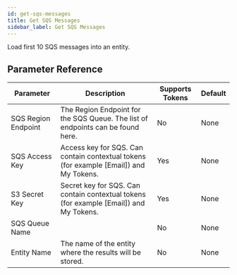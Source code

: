 ```yaml
---
id: get-sqs-messages
title: Get SQS Messages
sidebar_label: Get SQS Messages
---
```



Load first 10 SQS messages into an entity.

## Parameter Reference
| Parameter | Description | Supports Tokens | Default |
| -- | -- | -- | -- |
| SQS Region Endpoint | The Region Endpoint for the SQS Queue. The list of endpoints can be found here. | No | None |
| SQS Access Key | Access key for SQS. Can contain contextual tokens (for example [Email]) and My Tokens. | Yes | None |
| S3 Secret Key | Secret key for SQS. Can contain contextual tokens (for example [Email]) and My Tokens. | Yes | None |
| SQS Queue Name |  | No | None |
| Entity Name | The name of the entity where the results will be stored. | No | None |
